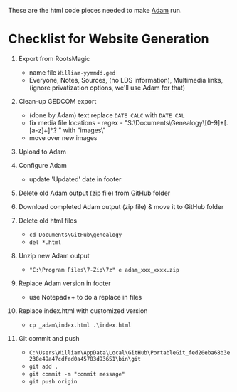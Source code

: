 These are the html code pieces needed to make [Adam](http://timforsythe.com/tools/adam) run.

# Checklist for Website Generation

1. Export from RootsMagic
    * name file `William-yymmdd.ged`
	* Everyone, Notes, Sources, (no LDS information), Multimedia links, (ignore privatization options, we'll use Adam for that)

2. Clean-up GEDCOM export
    * (done by Adam) text replace ` DATE CALC ` with ` DATE CAL `
	* fix media file locations - regex - "S:\\Documents\\Genealogy\\[0-9]+[\.[a-z]+]*\.? " with "images\\"
	* move over new images
	
3. Upload to Adam

4. Configure Adam
    * update 'Updated' date in footer

5. Delete old Adam output (zip file) from GitHub folder
	
6. Download completed Adam output (zip file) & move it to GitHub folder

7. Delete old html files
    * `cd Documents\GitHub\genealogy`
	* `del *.html`

8. Unzip new Adam output
    * `"C:\Program Files\7-Zip\7z" e adam_xxx_xxxx.zip`
	
9. Replace Adam version in footer
    * use Notepad++ to do a replace in files
	
10. Replace index.html with customized version
    * `cp _adam\index.html .\index.html`
	
10. Git commit and push
    * `C:\Users\William\AppData\Local\GitHub\PortableGit_fed20eba68b3e238e49a47cdfed0a45783d93651\bin\git`
    * `git add .`
	* `git commit -m "commit message"`
	* `git push origin`